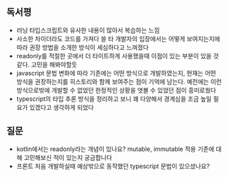 ## 독서평
- 러닝 타입스크립트와 유사한 내용이 많아서 복습하는 느낌
- 사소한 차이더라도 코드를 가져다 쓸 타 개발자의 입장에서는 어떻게 보여지는지에 따라 권장 방법을 소개한 방식이 세심하다고 느껴졌다
- readonly를 적절한 곳에서 더 타이트하게 사용했을때 이점이 있는 부분이 있을 것 같다. 고민을 해봐야할듯
- javascript 문법 변화에 따라 기존에는 어떤 방식으로 개발하였는지, 현재는 어떤 방식을 권장하는지를 히스토리와 함께 보여주는 점이 기억에 남는다. 예전에는 이런 방식으로밖에 개발할 수 없었던 한정적인 상황을 엿볼 수 있었던 점이 흥미로웠다
- typescript의 타입 추론 방식을 정리하고 보니 꽤 다양해서 경계심을 조금 높일 필요가 있겠다고 생각하게 되었다

## 질문
- kotlin에서는 readonly라는 개념이 있나요? mutable, immutable 적용 기준에 대해 고민해보신 적이 있는지 궁금합니다
- 프론트 처음 개발하실때 예상밖으로 동작했던 typescript 문법이 있으셨나요?
